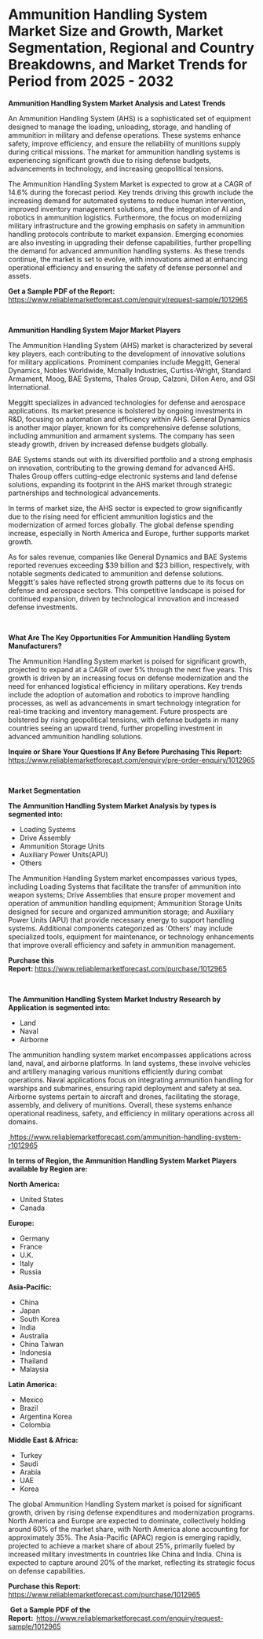 <p><h1>Ammunition Handling System Market Size and Growth, Market Segmentation, Regional and Country Breakdowns, and Market Trends for Period from 2025 -  2032</h1></p><p><strong>Ammunition Handling System Market Analysis and Latest Trends</strong></p>
<p><p>An Ammunition Handling System (AHS) is a sophisticated set of equipment designed to manage the loading, unloading, storage, and handling of ammunition in military and defense operations. These systems enhance safety, improve efficiency, and ensure the reliability of munitions supply during critical missions. The market for ammunition handling systems is experiencing significant growth due to rising defense budgets, advancements in technology, and increasing geopolitical tensions.</p><p>The Ammunition Handling System Market is expected to grow at a CAGR of 14.6% during the forecast period. Key trends driving this growth include the increasing demand for automated systems to reduce human intervention, improved inventory management solutions, and the integration of AI and robotics in ammunition logistics. Furthermore, the focus on modernizing military infrastructure and the growing emphasis on safety in ammunition handling protocols contribute to market expansion. Emerging economies are also investing in upgrading their defense capabilities, further propelling the demand for advanced ammunition handling systems. As these trends continue, the market is set to evolve, with innovations aimed at enhancing operational efficiency and ensuring the safety of defense personnel and assets.</p></p>
<p><strong>Get a Sample PDF of the Report:&nbsp;</strong> <a href="https://www.reliablemarketforecast.com/enquiry/request-sample/1012965?utm_campaign=3041&utm_medium=2&utm_source=Github&utm_content=ia&utm_term=17042025&utm_id=ammunition-handling-system">https://www.reliablemarketforecast.com/enquiry/request-sample/1012965</a></p>
<p>&nbsp;</p>
<p><strong>Ammunition Handling System Major Market Players</strong></p>
<p><p>The Ammunition Handling System (AHS) market is characterized by several key players, each contributing to the development of innovative solutions for military applications. Prominent companies include Meggitt, General Dynamics, Nobles Worldwide, Mcnally Industries, Curtiss-Wright, Standard Armament, Moog, BAE Systems, Thales Group, Calzoni, Dillon Aero, and GSI International.</p><p>Meggitt specializes in advanced technologies for defense and aerospace applications. Its market presence is bolstered by ongoing investments in R&D, focusing on automation and efficiency within AHS. General Dynamics is another major player, known for its comprehensive defense solutions, including ammunition and armament systems. The company has seen steady growth, driven by increased defense budgets globally.</p><p>BAE Systems stands out with its diversified portfolio and a strong emphasis on innovation, contributing to the growing demand for advanced AHS. Thales Group offers cutting-edge electronic systems and land defense solutions, expanding its footprint in the AHS market through strategic partnerships and technological advancements.</p><p>In terms of market size, the AHS sector is expected to grow significantly due to the rising need for efficient ammunition logistics and the modernization of armed forces globally. The global defense spending increase, especially in North America and Europe, further supports market growth.</p><p>As for sales revenue, companies like General Dynamics and BAE Systems reported revenues exceeding $39 billion and $23 billion, respectively, with notable segments dedicated to ammunition and defense solutions. Meggitt's sales have reflected strong growth patterns due to its focus on defense and aerospace sectors. This competitive landscape is poised for continued expansion, driven by technological innovation and increased defense investments.</p></p>
<p>&nbsp;</p>
<p><strong>What Are The Key Opportunities For Ammunition Handling System Manufacturers?</strong></p>
<p><p>The Ammunition Handling System market is poised for significant growth, projected to expand at a CAGR of over 5% through the next five years. This growth is driven by an increasing focus on defense modernization and the need for enhanced logistical efficiency in military operations. Key trends include the adoption of automation and robotics to improve handling processes, as well as advancements in smart technology integration for real-time tracking and inventory management. Future prospects are bolstered by rising geopolitical tensions, with defense budgets in many countries seeing an upward trend, further propelling investment in advanced ammunition handling solutions.</p></p>
<p><strong>Inquire or Share Your Questions If Any Before Purchasing This Report:</strong> <a href="https://www.reliablemarketforecast.com/enquiry/pre-order-enquiry/1012965?utm_campaign=3041&utm_medium=2&utm_source=Github&utm_content=ia&utm_term=17042025&utm_id=ammunition-handling-system">https://www.reliablemarketforecast.com/enquiry/pre-order-enquiry/1012965</a></p>
<p>&nbsp;</p>
<p><strong>Market Segmentation</strong></p>
<p><strong>The Ammunition Handling System Market Analysis by types is segmented into:</strong></p>
<p><ul><li>Loading Systems</li><li>Drive Assembly</li><li>Ammunition Storage Units</li><li>Auxiliary Power Units(APU)</li><li>Others</li></ul></p>
<p><p>The Ammunition Handling System market encompasses various types, including Loading Systems that facilitate the transfer of ammunition into weapon systems; Drive Assemblies that ensure proper movement and operation of ammunition handling equipment; Ammunition Storage Units designed for secure and organized ammunition storage; and Auxiliary Power Units (APU) that provide necessary energy to support handling systems. Additional components categorized as 'Others' may include specialized tools, equipment for maintenance, or technology enhancements that improve overall efficiency and safety in ammunition management.</p></p>
<p><strong>Purchase this Report:&nbsp;</strong><a href="https://www.reliablemarketforecast.com/purchase/1012965?utm_campaign=3041&utm_medium=2&utm_source=Github&utm_content=ia&utm_term=17042025&utm_id=ammunition-handling-system">https://www.reliablemarketforecast.com/purchase/1012965</a></p>
<p>&nbsp;</p>
<p><strong>The Ammunition Handling System Market Industry Research by Application is segmented into:</strong></p>
<p><ul><li>Land</li><li>Naval</li><li>Airborne</li></ul></p>
<p><p>The ammunition handling system market encompasses applications across land, naval, and airborne platforms. In land systems, these involve vehicles and artillery managing various munitions efficiently during combat operations. Naval applications focus on integrating ammunition handling for warships and submarines, ensuring rapid deployment and safety at sea. Airborne systems pertain to aircraft and drones, facilitating the storage, assembly, and delivery of munitions. Overall, these systems enhance operational readiness, safety, and efficiency in military operations across all domains.</p></p>
<p><a href="https://www.reliablemarketforecast.com/ammunition-handling-system-r1012965?utm_campaign=3041&utm_medium=2&utm_source=Github&utm_content=ia&utm_term=17042025&utm_id=ammunition-handling-system">&nbsp;https://www.reliablemarketforecast.com/ammunition-handling-system-r1012965</a></p>
<p><strong>In terms of Region, the Ammunition Handling System Market Players available by Region are:</strong></p>
<p>
    <p> <strong> North America: </strong>
        <ul>
            <li>United States</li>
            <li>Canada</li>
        </ul>
        </p> 
    <p> <strong> Europe: </strong>
        <ul>
            <li>Germany</li>
            <li>France</li>
            <li>U.K.</li>
            <li>Italy</li>
            <li>Russia</li>
        </ul>
        </p> 
    <p> <strong> Asia-Pacific: </strong>
        <ul>
            <li>China</li>
            <li>Japan</li>
            <li>South Korea</li>
            <li>India</li>
            <li>Australia</li>
            <li>China Taiwan</li>
            <li>Indonesia</li>
            <li>Thailand</li>
            <li>Malaysia</li>
        </ul>
        </p> 
    <p> <strong> Latin America: </strong>
        <ul>
            <li>Mexico</li>
            <li>Brazil</li>
            <li>Argentina Korea</li>
            <li>Colombia</li>
        </ul>
        </p> 
    <p> <strong> Middle East & Africa: </strong>
        <ul>
            <li>Turkey</li>
            <li>Saudi</li>
            <li>Arabia</li>
            <li>UAE</li>
            <li>Korea</li>
        </ul>
    </p>
    </p>
<p><p>The global Ammunition Handling System market is poised for significant growth, driven by rising defense expenditures and modernization programs. North America and Europe are expected to dominate, collectively holding around 60% of the market share, with North America alone accounting for approximately 35%. The Asia-Pacific (APAC) region is emerging rapidly, projected to achieve a market share of about 25%, primarily fueled by increased military investments in countries like China and India. China is expected to capture around 20% of the market, reflecting its strategic focus on defense capabilities.</p></p>
<p><strong>Purchase this Report: </strong><a href="https://www.reliablemarketforecast.com/purchase/1012965?utm_campaign=3041&utm_medium=2&utm_source=Github&utm_content=ia&utm_term=17042025&utm_id=ammunition-handling-system">https://www.reliablemarketforecast.com/purchase/1012965</a></p>
<p>&nbsp;<strong>Get a Sample PDF of the Report:&nbsp;&nbsp;</strong><a href="https://www.reliablemarketforecast.com/enquiry/request-sample/1012965?utm_campaign=3041&utm_medium=2&utm_source=Github&utm_content=ia&utm_term=17042025&utm_id=ammunition-handling-system">https://www.reliablemarketforecast.com/enquiry/request-sample/1012965</a></p>
<p><strong></strong></p>
<p><p></p><p></p><p></p></p>